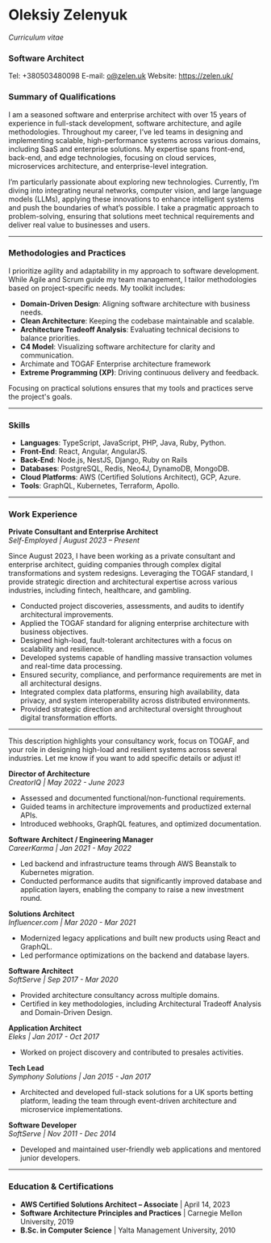 # Oleksiy Zelenyuk
_Curriculum vitae_
### Software Architect

Tel: +380503480098
E-mail: <o@zelen.uk>
Website: <https://zelen.uk/>

### Summary of Qualifications
I am a seasoned software and enterprise architect with over 15 years of experience in full-stack development, software architecture, and agile methodologies. Throughout my career, I’ve led teams in designing and implementing scalable, high-performance systems across various domains, including SaaS and enterprise solutions. My expertise spans front-end, back-end, and edge technologies, focusing on cloud services, microservices architecture, and enterprise-level integration.

I’m particularly passionate about exploring new technologies. Currently, I’m diving into integrating neural networks, computer vision, and large language models (LLMs), applying these innovations to enhance intelligent systems and push the boundaries of what’s possible. I take a pragmatic approach to problem-solving, ensuring that solutions meet technical requirements and deliver real value to businesses and users.

---

### Methodologies and Practices
I prioritize agility and adaptability in my approach to software development. While Agile and Scrum guide my team management, I tailor methodologies based on project-specific needs. My toolkit includes:

- **Domain-Driven Design**: Aligning software architecture with business needs.  
- **Clean Architecture**: Keeping the codebase maintainable and scalable.  
- **Architecture Tradeoff Analysis**: Evaluating technical decisions to balance priorities.  
- **C4 Model**: Visualizing software architecture for clarity and communication.  
- Archimate and TOGAF Enterprise architecture framework
- **Extreme Programming (XP)**: Driving continuous delivery and feedback.

Focusing on practical solutions ensures that my tools and practices serve the project's goals.

---

### Skills

- **Languages**: TypeScript, JavaScript, PHP, Java, Ruby, Python.  
- **Front-End**: React, Angular, AngularJS.  
- **Back-End**: Node.js, NestJS, Django, Ruby on Rails
- **Databases**: PostgreSQL, Redis, Neo4J, DynamoDB, MongoDB.  
- **Cloud Platforms**: AWS (Certified Solutions Architect), GCP, Azure.  
- **Tools**: GraphQL, Kubernetes, Terraform, Apollo.

---

### Work Experience

**Private Consultant and Enterprise Architect**  
*Self-Employed | August 2023 – Present*  

Since August 2023, I have been working as a private consultant and enterprise architect, guiding companies through complex digital transformations and system redesigns. Leveraging the TOGAF standard, I provide strategic direction and architectural expertise across various industries, including fintech, healthcare, and gambling.

- Conducted project discoveries, assessments, and audits to identify architectural improvements.
- Applied the TOGAF standard for aligning enterprise architecture with business objectives.
- Designed high-load, fault-tolerant architectures with a focus on scalability and resilience.
- Developed systems capable of handling massive transaction volumes and real-time data processing.
- Ensured security, compliance, and performance requirements are met in all architectural designs.
- Integrated complex data platforms, ensuring high availability, data privacy, and system interoperability across distributed environments.
- Provided strategic direction and architectural oversight throughout digital transformation efforts.
---

This description highlights your consultancy work, focus on TOGAF, and your role in designing high-load and resilient systems across several industries. Let me know if you want to add specific details or adjust it!

**Director of Architecture**  
*CreatorIQ | May 2022 - June 2023*  
- Assessed and documented functional/non-functional requirements.  
- Guided teams in architecture improvements and productized external APIs.  
- Introduced webhooks, GraphQL features, and optimized documentation.  

**Software Architect / Engineering Manager**  
*CareerKarma | Jan 2021 - May 2022*  
- Led backend and infrastructure teams through AWS Beanstalk to Kubernetes migration.  
- Conducted performance audits that significantly improved database and application layers, enabling the company to raise a new investment round.  

**Solutions Architect**  
*Influencer.com | Mar 2020 - Mar 2021*  
- Modernized legacy applications and built new products using React and GraphQL.  
- Led performance optimizations on the backend and database layers.  

**Software Architect**  
*SoftServe | Sep 2017 - Mar 2020*  
- Provided architecture consultancy across multiple domains.  
- Certified in key methodologies, including Architectural Tradeoff Analysis and Domain-Driven Design.

**Application Architect**  
*Eleks | Jan 2017 - Oct 2017*  
- Worked on project discovery and contributed to presales activities.  

**Tech Lead**  
*Symphony Solutions | Jan 2015 - Jan 2017*  
- Architected and developed full-stack solutions for a UK sports betting platform, leading the team through event-driven architecture and microservice implementations.

**Software Developer**  
*SoftServe | Nov 2011 - Dec 2014*  
- Developed and maintained user-friendly web applications and mentored junior developers.  

---

### Education & Certifications

- **AWS Certified Solutions Architect – Associate** | April 14, 2023  
- **Software Architecture Principles and Practices** | Carnegie Mellon University, 2019  
- **B.Sc. in Computer Science** | Yalta Management University, 2010  
